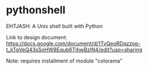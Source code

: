 # pythonshell
EHTJASH: A Unix shell built with Python

Link to design document: https://docs.google.com/document/d/1TvQeoRDqzzop-t_kTqVeQ43sSoHW8Equb6TjhwBzlN4/edit?usp=sharing

Note: requires installment of module "colorama"
